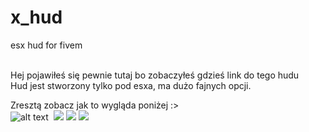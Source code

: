 # x_hud
esx hud for fivem 

<br> 
Hej pojawiłeś się pewnie tutaj bo zobaczyłeś gdzieś link do tego hudu
<br>
Hud jest stworzony tylko pod esxa, ma dużo fajnych opcji.

Zresztą zobacz jak to wygląda poniżej :>
<br>
![alt text](https://imgur.com/JJc0Dxy)
 <img src="" />
 <img src="https://imgur.com/a/eAnJX57" />
 <img src="https://imgur.com/M9PYbUH" />
 <img src="https://imgur.com/twKY6Nz" />

